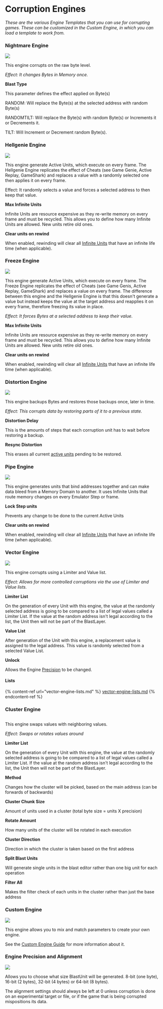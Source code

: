 # Corruption Engines

_These are the various Engine Templates that you can use for corrupting games. These can be customized in the Custom Engine, in which you can load a template to work from._

### Nightmare Engine

![](<../../.gitbook/assets/image (38).png>)

This engine corrupts on the raw byte level.

_Effect: It changes Bytes in Memory once._

**Blast Type**

This parameter defines the effect applied on Byte(s)

RANDOM: Will replace the Byte(s) at the selected address with random Byte(s)

RANDOMTILT: Will replace the Byte(s) with random Byte(s) or Increments it or Decrements it.

TILT: Will Increment or Decrement random Byte(s).

### Hellgenie Engine

![](<../../.gitbook/assets/image (28).png>)

This engine generate Active Units, which execute on every frame. The Hellgenie Engine replicates the effect of Cheats (see Game Genie, Active Replay, GameShark) and replaces a value with a randomly selected one then applies it on every frame.

Effect: It randomly selects a value and forces a selected address to then keep that value.

**Max Infinite Units**

Infinite Units are resource expensive as they re-write memory on every frame and must be recycled. This allows you to define how many Infinite Units are allowed. New units retire old ones.

**Clear units on rewind**

When enabled, rewinding will clear all [Infinite Units](basic.md#active-units-and-infinite-units) that have an infinite life time (when applicable).

### Freeze Engine

![](<../../.gitbook/assets/image (48).png>)

This engine generate Active Units, which execute on every frame. The Freeze Engine replicates the effect of Cheats (see Game Genis, Active Replay, GameShark) and replaces a value on every frame. The difference between this engine and the Hellgenie Engine is that this doesn't generate a value but instead keeps the value at the target address and reapplies it on every frame, therefore freezing its value in place.

_Effect: It forces Bytes at a selected address to keep their value._

**Max Infinite Units**

Infinite Units are resource expensive as they re-write memory on every frame and must be recycled. This allows you to define how many Infinite Units are allowed. New units retire old ones.

**Clear units on rewind**

When enabled, rewinding will clear all [Infinite Units](basic.md#active-units-and-infinite-units) that have an infinite life time (when applicable).

### Distortion Engine

![](<../../.gitbook/assets/image (24).png>)

This engine backups Bytes and restores those backups once, later in time.

_Effect: This corrupts data by restoring parts of it to a previous state._

**Distortion Delay**

This is the amounts of steps that each corruption unit has to wait before restoring a backup.

**Resync Distortion**

This erases all current [active units](basic.md#active-units-and-infinite-units) pending to be restored.

### Pipe Engine

![](<../../.gitbook/assets/image (25) (2).png>)

This engine generates units that bind addresses together and can make data bleed from a Memory Domain to another. It uses Infinite Units that route memory changes on every Emulator Step or frame.

**Lock Step units**

Prevents any change to be done to the current Active Units

**Clear units on rewind**

When enabled, rewinding will clear all [Infinite Units](basic.md#active-units-and-infinite-units) that have an infinite life time (when applicable).

### Vector Engine

![](<../../.gitbook/assets/Vector Engine.png>)

This engine corrupts using a Limiter and Value list.

_Effect: Allows for more controlled corruptions via the use of Limiter and Value lists._

**Limiter List**

On the generation of every Unit with this engine, the value at the randomly selected address is going to be compared to a list of legal values called a Limiter List. If the value at the random address isn't legal according to the list, the Unit then will not be part of the BlastLayer.

**Value List**

After generation of the Unit with this engine, a replacement value is assigned to the legal address. This value is randomly selected from a selected Value List.

**Unlock**

Allows the Engine [Precision](basic.md#engine-precision-and-alignment) to be changed.

#### **Lists**

{% content-ref url="vector-engine-lists.md" %}
[vector-engine-lists.md](vector-engine-lists.md)
{% endcontent-ref %}

### Cluster Engine

<figure><img src="../../.gitbook/assets/Cluster Engine.png" alt=""><figcaption></figcaption></figure>

This engine swaps values with neighboring values.

_Effect: Swaps or rotates values around_

**Limiter List**

On the generation of every Unit with this engine, the value at the randomly selected address is going to be compared to a list of legal values called a Limiter List. If the value at the random address isn't legal according to the list, the Unit then will not be part of the BlastLayer.

**Method**

Changes how the cluster will be picked, based on the main address (can be forwards of backwards)

**Cluster Chunk Size**

Amount of units used in a cluster (total byte size = units X precision)

**Rotate Amount**

How many units of the cluster will be rotated in each execution

**Cluster Direction**

Direction in which the cluster is taken based on the first address

**Split Blast Units**

Will generate single units in the blast editor rather than one big unit for each operation

**Filter All**

Makes the filter check of each units in the cluster rather than just the base address

### Custom Engine

![](<../../.gitbook/assets/image (26).png>)

This engine allows you to mix and match parameters to create your own engine.

See the [Custom Engine Guide](broken-reference) for more information about it.

### Engine Precision and Alignment

![](<../../.gitbook/assets/image (44).png>)

Allows you to choose what size BlastUnit will be generated. 8-bit (one byte), 16-bit (2 bytes), 32-bit (4 bytes) or 64-bit (8 bytes).

The alignment settings should always be left at 0 unless corruption is done on an experimental target or file, or if the game that is being corrupted mispositions its data.
